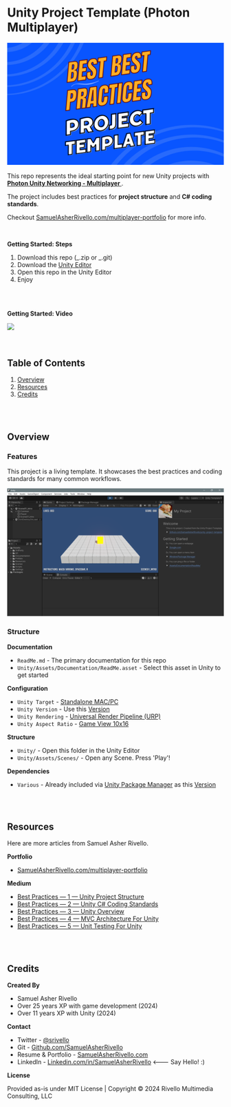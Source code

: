 # Unity Project Template (Photon Multiplayer)

<img width="600" src="./Unity/Assets/Documentation/Images/BestPractices.png" alt="Best Practices">

<BR>

This repo represents the ideal starting point for new Unity projects with **[Photon Unity Networking - Multiplayer ](https://www.photonengine.com/)**.

The project includes best practices for **project structure** and **C# coding standards**.

Checkout [SamuelAsherRivello.com/multiplayer-portfolio](https://www.SamuelAsherRivello.com/multiplayer-portfolio) for more info.

<BR>

**Getting Started: Steps**

1. Download this repo (_.zip or _.git)
1. Download the [Unity Editor](https://store.unity.com/#plans-individual)
1. Open this repo in the Unity Editor
1. Enjoy

<BR>
<BR>

**Getting Started: Video**

<a href="https://www.youtube.com/playlist?list=PL5domiITryHhlCKPSpiGuUt_kQg0nk3Of"><img width="600" src="https://i3.ytimg.com/vi/pXzLXNEW3bk/maxresdefault.jpg" /></a>

<BR>

## Table of Contents

1. [Overview](#overview)
1. [Resources](#resources)
1. [Credits](#credits)

<BR>
<BR>

## Overview

### Features

This project is a living template. It showcases the best practices and coding standards for many common workflows.

<img width = "600" src="./Unity/Assets/Documentation/Images/Screenshot.png" />

### Structure

**Documentation**

- `ReadMe.md` - The primary documentation for this repo
- `Unity/Assets/Documentation/ReadMe.asset` - Select this asset in Unity to get started

**Configuration**

- `Unity Target` - [Standalone MAC/PC](https://support.unity.com/hc/en-us/articles/206336795-What-platforms-are-supported-by-Unity-)
- `Unity Version` - Use this [Version](./Unity/ProjectSettings/ProjectVersion.txt)
- `Unity Rendering` - [Universal Render Pipeline (URP)](https://docs.unity3d.com/Manual/universal-render-pipeline.html)
- `Unity Aspect Ratio` - [Game View 10x16](https://docs.unity3d.com/Manual/GameView.html)

**Structure**

- `Unity/` - Open this folder in the Unity Editor
- `Unity/Assets/Scenes/` - Open any Scene. Press 'Play'!

**Dependencies**

- `Various` - Already included via [Unity Package Manager](https://docs.unity3d.com/Manual/upm-ui.html) as this [Version](./Unity/Packages/manifest.json)

<BR>
<BR>

## Resources

Here are more articles from Samuel Asher Rivello.

**Portfolio**

- [SamuelAsherRivello.com/multiplayer-portfolio](https://www.SamuelAsherRivello.com/multiplayer-portfolio)

**Medium**

- [Best Practices — 1 — Unity Project Structure](https://samuel-asher-rivello.medium.com/unity-project-structure-a694792cefed)
- [Best Practices — 2 — Unity C# Coding Standards](https://samuel-asher-rivello.medium.com/coding-standards-in-c-39aefee92db8)
- [Best Practices — 3 — Unity Overview](https://samuel-asher-rivello.medium.com/best-practices-3-unity-8abcce214ddc)
- [Best Practices — 4 — MVC Architecture For Unity](https://samuel-asher-rivello.medium.com/unleashing-the-power-of-mvc-architecture-in-unity-a-journey-of-structured-game-development-492ef9c53817)
- [Best Practices — 5 — Unit Testing For Unity](https://samuel-asher-rivello.medium.com/unity-testing-for-unity-elevating-your-game-development-skills-eb76fc0bbea3)

<BR>
<BR>

## Credits

**Created By**

- Samuel Asher Rivello
- Over 25 years XP with game development (2024)
- Over 11 years XP with Unity (2024)

**Contact**

- Twitter - <a href="https://twitter.com/srivello/">@srivello</a>
- Git - <a href="https://github.com/SamuelAsherRivello/">Github.com/SamuelAsherRivello</a>
- Resume & Portfolio - <a href="http://www.SamuelAsherRivello.com">SamuelAsherRivello.com</a>
- LinkedIn - <a href="https://Linkedin.com/in/SamuelAsherRivello">Linkedin.com/in/SamuelAsherRivello</a> <--- Say Hello! :)

**License**

Provided as-is under MIT License | Copyright © 2024 Rivello Multimedia Consulting, LLC
